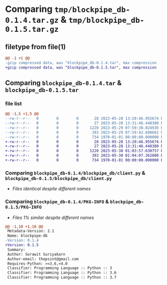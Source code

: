 # Comparing `tmp/blockpipe_db-0.1.4.tar.gz` & `tmp/blockpipe_db-0.1.5.tar.gz`

## filetype from file(1)

```diff
@@ -1 +1 @@
-gzip compressed data, was "blockpipe_db-0.1.4.tar", max compression
+gzip compressed data, was "blockpipe_db-0.1.5.tar", max compression
```

## Comparing `blockpipe_db-0.1.4.tar` & `blockpipe_db-0.1.5.tar`

### file list

```diff
@@ -1,5 +1,5 @@
--rw-r--r--   0        0        0       28 2023-05-28 13:20:46.955674 blockpipe_db-0.1.4/README.md
--rw-r--r--   0        0        0       27 2023-05-28 13:31:46.448380 blockpipe_db-0.1.4/blockpipe_db/__init__.py
--rw-r--r--   0        0        0     1220 2023-05-29 07:59:30.024936 blockpipe_db-0.1.4/blockpipe_db/client.py
--rw-r--r--   0        0        0      393 2023-05-29 07:59:42.608662 blockpipe_db-0.1.4/pyproject.toml
--rw-r--r--   0        0        0      734 1970-01-01 00:00:00.000000 blockpipe_db-0.1.4/PKG-INFO
+-rw-r--r--   0        0        0       28 2023-05-28 13:20:46.955674 blockpipe_db-0.1.5/README.md
+-rw-r--r--   0        0        0       27 2023-05-28 13:31:46.448380 blockpipe_db-0.1.5/blockpipe_db/__init__.py
+-rw-r--r--   0        0        0     1220 2023-05-30 01:03:57.630757 blockpipe_db-0.1.5/blockpipe_db/client.py
+-rw-r--r--   0        0        0      393 2023-05-30 01:04:07.362800 blockpipe_db-0.1.5/pyproject.toml
+-rw-r--r--   0        0        0      734 1970-01-01 00:00:00.000000 blockpipe_db-0.1.5/PKG-INFO
```

### Comparing `blockpipe_db-0.1.4/blockpipe_db/client.py` & `blockpipe_db-0.1.5/blockpipe_db/client.py`

 * *Files identical despite different names*

### Comparing `blockpipe_db-0.1.4/PKG-INFO` & `blockpipe_db-0.1.5/PKG-INFO`

 * *Files 1% similar despite different names*

```diff
@@ -1,10 +1,10 @@
 Metadata-Version: 2.1
 Name: blockpipe-db
-Version: 0.1.4
+Version: 0.1.5
 Summary: 
 Author: Sorawit Suriyakarn
 Author-email: thepsint@gmail.com
 Requires-Python: >=3.6,<4.0
 Classifier: Programming Language :: Python :: 3
 Classifier: Programming Language :: Python :: 3.6
 Classifier: Programming Language :: Python :: 3.7
```

